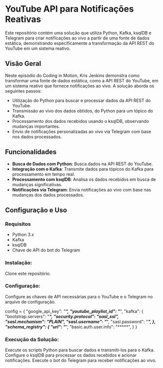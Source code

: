 # YouTube API para Notificações Reativas

Este repositório contém uma solução que utiliza Python, Kafka, ksqlDB e Telegram para criar notificações ao vivo a partir de uma fonte de dados estática, demonstrando especificamente a transformação da API REST do YouTube em um sistema reativo.

## Visão Geral

Neste episódio do Coding in Motion, Kris Jenkins demonstra como transformar uma fonte de dados estática, como a API REST do YouTube, em um sistema reativo que fornece notificações ao vivo. A solução aborda os seguintes passos:

- Utilização do Python para buscar e processar dados da API REST do YouTube.
- Transmissão ao vivo dos dados obtidos, do Python para um tópico do Kafka.
- Processamento dos dados recebidos usando o ksqlDB, observando mudanças importantes.
- Envio de notificações personalizadas ao vivo via Telegram com base nos dados processados.

## Funcionalidades

- **Busca de Dados com Python**: Busca dados na API REST do YouTube.
- **Integração com o Kafka**: Transmite dados para tópicos do Kafka para processamento em tempo real.
- **Processamento com ksqlDB**: Analisa os dados recebidos em busca de mudanças significativas.
- **Notificações via Telegram**: Envia notificações ao vivo com base nas mudanças dos dados processados.

## Configuração e Uso

### Requisitos

- Python 3.x
- Kafka
- ksqlDB
- Chave de API do bot do Telegram

### Instalação:
Clone este repositório.

### Configuração:
Configure as chaves de API necessárias para o YouTube e o Telegram no arquivo de configuração.

config = {
    "google_api_key": "*****",
    "youtube_playlist_id": "*****",
      "kafka": {
            "bootstrap.servers": "*****",
            "security.protocol": "sasl_ssl",
            "sasl.mechanism": "PLAIN",
            "sasl.username": "*****",
            "sasl.password": "*****",
        },
        "schema_registry": {
            "url": "*****",
            "basic.auth.user.info": "*****",
        }
    }

### Execução da Solução:
Execute os scripts Python para buscar dados e transmiti-los para o Kafka.
Configure o ksqlDB para processar os dados recebidos e acionar notificações.
Execute o bot do Telegram para receber notificações ao vivo.
